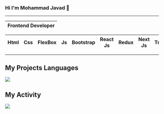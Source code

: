 ### Hi I'm **Mohammad Javad** 👋
---
| Frontend Developer |
| -- |

| Html | Css | FlexBox | Js | Bootstrap | React Js | Redux | Next Js | Ts | 
| -- | -- | -- | -- | -- | -- | -- | -- | -- |

---
## My Projects Languages
<img src="https://github-readme-stats.vercel.app/api/top-langs/?username=faraz-git&layout=donut" />

## My Activity
<img src="https://github-readme-stats.vercel.app/api?username=faraz-git&show_icons=true&theme=radical" />
